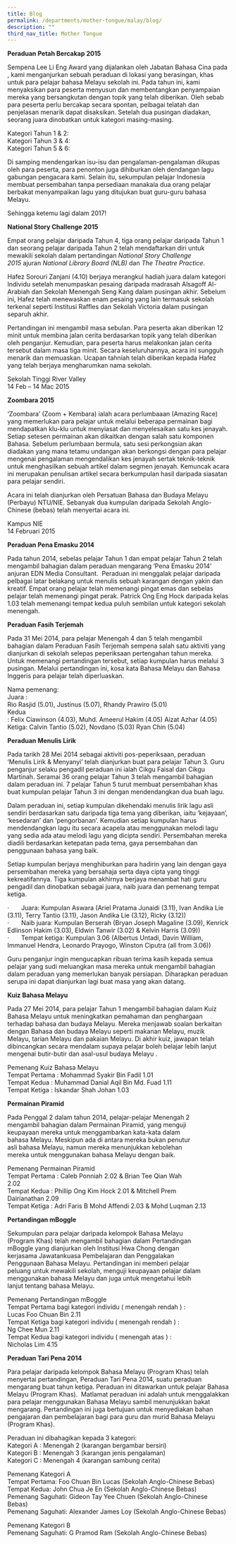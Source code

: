 ```yaml
---
title: Blog
permalink: /departments/mother-tongue/malay/blog/
description: ""
third_nav_title: Mother Tongue
---
```


**Peraduan Petah Bercakap 2015**

Sempena Lee Li Eng Award yang dijalankan oleh Jabatan Bahasa Cina pada , kami menganjurkan sebuah peraduan di lokasi yang berasingan, khas untuk para pelajar bahasa Melayu sekolah ini. Pada tahun ini, kami menyaksikan para peserta menyusun dan membentangkan penyampaian mereka yang bersangkutan dengan topik yang telah diberikan. Oleh sebab para peserta perlu bercakap secara spontan, pelbagai telatah dan penjelasan menarik dapat disaksikan. Setelah dua pusingan diadakan, seorang juara dinobatkan untuk kategori masing-masing.

Kategori Tahun 1 & 2:  
Kategori Tahun 3 & 4:  
Kategori Tahun 5 & 6:

Di samping mendengarkan isu-isu dan pengalaman-pengalaman dikupas oleh para peserta, para penonton juga dihiburkan oleh dendangan lagu gabungan pengacara kami. Selain itu, sekumpulan pelajar Indonesia membuat persembahan tanpa persediaan manakala dua orang pelajar berbakat menyampaikan lagu yang ditujukan buat guru-guru bahasa Melayu.

Sehingga ketemu lagi dalam 2017!  
  

**National Story Challenge 2015**

Empat orang pelajar daripada Tahun 4, tiga orang pelajar daripada Tahun 1 dan seorang pelajar daripada Tahun 2 telah mendaftarkan diri untuk mewakili sekolah dalam pertandingan _National Story Challenge 2015_ ajuran _National Library Board (NLB)_ dan _The Theatre Practice_.

Hafez Sorouri Zanjani (4.10) berjaya merangkul hadiah juara dalam kategori Individu setelah menumpaskan pesaing daripada madrasah Alsagoff Al-Arabiah dan Sekolah Menengah Seng Kang dalam pusingan akhir. Sebelum ini, Hafez telah menewaskan enam pesaing yang lain termasuk sekolah terkenal seperti Institusi Raffles dan Sekolah Victoria dalam pusingan separuh akhir.  

Pertandingan ini mengambil masa sebulan. Para peserta akan diberikan 12 minit untuk membina jalan cerita berdasarkan topik yang telah diberikan oleh penganjur. Kemudian, para peserta harus melakonkan jalan cerita tersebut dalam masa tiga minit. Secara keseluruhannya, acara ini sungguh menarik dan memuaskan. Ucapan tahniah telah diberikan kepada Hafez yang telah berjaya mengharumkan nama sekolah.

Sekolah Tinggi River Valley  
14 Feb – 14 Mac 2015  

**Zoombara 2015**

‘Zoombara’ (Zoom + Kembara) ialah acara perlumbaaan (Amazing Race) yang memerlukan para pelajar untuk melalui beberapa permainan bagi mendapatkan klu-klu untuk menyiasat dan menyelesaikan satu kes jenayah. Setiap setesen permainan akan dikaitkan dengan salah satu komponen Bahasa. Sebelum perlumbaan bermula, satu sesi perkongsian akan diadakan yang mana tetamu undangan akan berkongsi dengan para pelajar mengenai pengalaman mengendalikan kes jenayah sertak teknik-teknik untuk menghasilkan sebuah artikel dalam segmen jenayah. Kemuncak acara ini merupakan penulisan artikel secara berkumpulan hasil daripada siasatan para pelajar sendiri.

Acara ini telah dianjurkan oleh Persatuan Bahasa dan Budaya Melayu (Perbayu) NTU/NIE. Sebanyak dua kumpulan daripada Sekolah Anglo-Chinese (bebas) telah menyertai acara ini.

Kampus NIE  
14 Februari 2015  

**Peraduan Pena Emasku 2014**

Pada tahun 2014, sebelas pelajar Tahun 1 dan empat pelajar Tahun 2 telah mengambil bahagian dalam peraduan mengarang ‘Pena Emasku 2014’ anjuran EDN Media Consultant.  Peraduan ini menggalak pelajar daripada pelbagai latar belakang untuk menulis sebuah karangan dengan yakin dan kreatif. Empat orang pelajar telah memenangi pingat emas dan sebelas pelajar telah memenangi pingat perak. Patrick Ong Eng Hock daripada kelas 1.03 telah memenangi tempat kedua puluh sembilan untuk kategori sekolah menengah.  

**Peraduan Fasih Terjemah**

Pada 31 Mei 2014, para pelajar Menengah 4 dan 5 telah mengambil bahagian dalam Peraduan Fasih Terjemah sempena salah satu aktiviti yang dianjurkan di sekolah selepas peperiksaan pertengahan tahun mereka. Untuk memenangi pertandingan tersebut, setiap kumpulan harus melalui 3 pusingan. Melalui pertandingan ini, kosa kata Bahasa Melayu dan Bahasa Inggeris para pelajar telah diperluaskan.  

Nama pemenang:  
Juara :  
Rio Rasjid (5.01), Justinus (5.07), Rhandy Prawiro (5.01)  
Kedua  
: Felix Ciawinson (4.03), Muhd. Ameerul Hakim (4.05) Aizat Azhar (4.05)  
Ketiga: Calvin Tantio (5.02), Novdano (5.03) Ryan Chin (5.04)  

**Peraduan Menulis Lirik**  
  
Pada tarikh 28 Mei 2014 sebagai aktiviti pos-peperiksaan, peraduan ‘Menulis Lirik & Menyanyi’ telah dianjurkan buat para pelajar Tahun 3. Guru penganjur selaku pengadil peraduan ini ialah Cikgu Faisal dan Cikgu Martinah. Seramai 36 orang pelajar Tahun 3 telah mengambil bahagian dalam peraduan ini. 7 pelajar Tahun 5 turut membuat persembahan khas buat kumpulan pelajar Tahun 3 ini dengan mendendangkan dua buah lagu.

Dalam peraduan ini, setiap kumpulan dikehendaki menulis lirik lagu asli sendiri berdasarkan satu daripada tiga tema yang diberikan, iaitu ‘kejayaan’, ‘kesedaran’ dan ‘pengorbanan’. Kemudian setiap kumpulan harus mendendangkan lagu itu secara acapela atau menggunakan melodi lagu yang sedia ada atau melodi lagu yang dicipta sendiri. Persembahan mereka diadili berdasarkan ketepatan pada tema, gaya persembahan dan penggunaan bahasa yang baik.

Setiap kumpulan berjaya menghiburkan para hadirin yang lain dengan gaya persembahan mereka yang bersahaja serta daya cipta yang tinggi kekreatifannya. Tiga kumpulan akhirnya berjaya menambat hati guru pengadil dan dinobatkan sebagai juara, naib juara dan pemenang tempat ketiga.

·       Juara: Kumpulan Aswara (Ariel Pratama Junaidi (3.11), Ivan Andika Lie (3.11), Terry Tantio (3.11), Jason Andika Lie (3.12), Ricky (3.12))  
·       Naib juara: Kumpulan Berserah (Bryan Joseph Magaline (3.09), Kenrick Edlinson Hakim (3.03), Eldwin Tanwir (3.02) & Kelvin Harris (3.09))  
·       Tempat ketiga: Kumpulan 3.06 (Albertus Untadi, Davin William, Immanuel Hendra, Leonardo Prayogo, Winston Ciputra (all from 3.06))

Guru penganjur ingin mengucapkan ribuan terima kasih kepada semua pelajar yang sudi meluangkan masa mereka untuk mengambil bahagian dalam peraduan yang memerlukan banyak persiapan. Diharapkan peraduan serupa ini dapat dianjurkan lagi buat masa yang akan datang.  

**Kuiz Bahasa Melayu**  
  
Pada 27 Mei 2014, para pelajar Tahun 1 mengambil bahagian dalam Kuiz Bahasa Melayu untuk meningkatkan pemahaman dan penghargaan terhadap bahasa dan budaya Melayu. Mereka menjawab soalan berkaitan dengan Bahasa dan budaya Melayu seperti makanan Melayu, muzik Melayu, tarian Melayu dan pakaian Melayu. Di akhir kuiz, jawapan telah dibincangkan secara mendalam supaya pelajar boleh belajar lebih lanjut mengenai butir-butir dan asal-usul budaya Melayu .

Pemenang Kuiz Bahasa Melayu  
Tempat Pertama : Mohammad Syakir Bin Fadil 1.01  
Tempat Kedua : Muhammad Danial Aqil Bin Md. Fuad 1.11  
Tempat Ketiga : Iskandar Shah Johan 1.03  

**Permainan Piramid**

Pada Penggal 2 dalam tahun 2014, pelajar-pelajar Menengah 2  
mengambil bahagian dalam Permainan Piramid, yang menguji  
keupayaan mereka untuk menggambarkan kata-kata dalam  
bahasa Melayu. Meskipun ada di antara mereka bukan penutur  
asli bahasa Melayu, namun mereka menunjukkan kebolehan  
mereka untuk menggunakan bahasa Melayu dengan baik.

Pemenang Permainan Piramid  
Tempat Pertama : Caleb Ponniah 2.02 & Brian Tee Qian Wah  
2.02  
Tempat Kedua : Phillip Ong Kim Hock 2.01 & Mitchell Prem  
Dairianathan 2.09  
Tempat Ketiga : Adri Faris B Mohd Affendi 2.03 & Mohd Luqman 2.13

**Pertandingan mBoggle**

Sekumpulan para pelajar daripada kelompok Bahasa Melayu  
(Program Khas) telah mengambil bahagian dalam Pertandingan  
mBoggle yang dianjurkan oleh Institusi Hwa Chong dengan  
kerjasama Jawatankuasa Pembelajaran dan Penggalakan  
Penggunaan Bahasa Melayu. Pertandingan ini memberi pelajar  
peluang untuk mewakili sekolah, menguji keupayaan pelajar dalam  
menggunakan bahasa Melayu dan juga untuk mengetahui lebih  
lanjut tentang bahasa Melayu.

Pemenang Pertandingan mBoggle  
Tempat Pertama bagi kategori individu ( menengah rendah ) :  
Lucas Foo Chuan Bin 2.11  
Tempat Ketiga bagi kategori individu ( menengah rendah ) :  
Ng Chee Mun 2.11  
Tempat Kedua bagi kategori individu ( menengah atas ) :  
Nicholas Lim 4.15  

**Peraduan Tari Pena 2014**

Para pelajar daripada kelompok Bahasa Melayu (Program Khas) telah menyertai pertandingan, Peraduan Tari Pena 2014, suatu peraduan mengarang buat tahun ketiga. Peraduan ini ditawarkan untuk pelajar Bahasa Melayu (Program Khas).  Matlamat peraduan ini adalah untuk menggalakkan para pelajar menggunakan Bahasa Melayu sambil menunjukkan bakat mengarang. Pertandingan ini juga bertujuan untuk menyediakan bahan pengajaran dan pembelajaran bagi para guru dan murid Bahasa Melayu (Program Khas).

Peraduan ini dibahagikan kepada 3 kategori:  
Kategori A : Menengah 2 (karangan bergambar bersiri)  
Kategori B : Menengah 3 (karangan jenis pengalaman)  
Kategori C : Menengah 4 (karangan sambung cerita)

Pemenang Kategori A  
Tempat Pertama: Foo Chuan Bin Lucas (Sekolah Anglo-Chinese Bebas)  
Tempat Kedua: John Chua Je En (Sekolah Anglo-Chinese Bebas)  
Pemenang Saguhati: Gideon Tay Yee Chuen (Sekolah Anglo-Chinese Bebas)  
Pemenang Saguhati: Alexander James Loy (Sekolah Anglo-Chinese Bebas)

Pemenang Kategori B  
Pemenang Saguhati: G Pramod Ram (Sekolah Anglo-Chinese Bebas)
